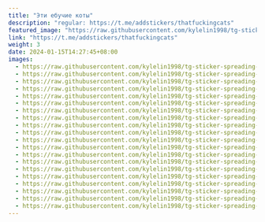 ```yaml
---
title: "Эти ебучие коты"
description: "regular: https://t.me/addstickers/thatfuckingcats"
featured_image: "https://raw.githubusercontent.com/kylelin1998/tg-sticker-spreading-worldwide-images/main/img/86dd08bd-0d1a-4ddb-a7ce-0f619378e266.jpg"
link: "https://t.me/addstickers/thatfuckingcats"
weight: 3
date: 2024-01-15T14:27:45+08:00
images:
  - https://raw.githubusercontent.com/kylelin1998/tg-sticker-spreading-worldwide-images/main/img/86dd08bd-0d1a-4ddb-a7ce-0f619378e266.jpg
  - https://raw.githubusercontent.com/kylelin1998/tg-sticker-spreading-worldwide-images/main/img/ed8f6030-9b99-4f8c-b362-6df0e21209c9.jpg
  - https://raw.githubusercontent.com/kylelin1998/tg-sticker-spreading-worldwide-images/main/img/e8bed46d-ee58-45a2-bba0-7b2c4e777607.jpg
  - https://raw.githubusercontent.com/kylelin1998/tg-sticker-spreading-worldwide-images/main/img/2879d177-6ff3-4f74-a561-fb0180375403.jpg
  - https://raw.githubusercontent.com/kylelin1998/tg-sticker-spreading-worldwide-images/main/img/9cd98682-d73c-4873-a9ec-8336de702d6b.jpg
  - https://raw.githubusercontent.com/kylelin1998/tg-sticker-spreading-worldwide-images/main/img/0306e230-32c7-4d9c-a72f-b14afdca1b61.jpg
  - https://raw.githubusercontent.com/kylelin1998/tg-sticker-spreading-worldwide-images/main/img/363a7a40-1d52-4441-b87e-f56638b54de4.jpg
  - https://raw.githubusercontent.com/kylelin1998/tg-sticker-spreading-worldwide-images/main/img/b4f80523-0aad-49f1-b858-505d9192c82f.jpg
  - https://raw.githubusercontent.com/kylelin1998/tg-sticker-spreading-worldwide-images/main/img/f5c0132f-36b8-444c-a793-6f07f1816975.jpg
  - https://raw.githubusercontent.com/kylelin1998/tg-sticker-spreading-worldwide-images/main/img/09b3db48-8cee-491b-9ac7-aef032e5c2a4.jpg
  - https://raw.githubusercontent.com/kylelin1998/tg-sticker-spreading-worldwide-images/main/img/eaff3826-bc07-4086-94b2-fd871f03e400.jpg
  - https://raw.githubusercontent.com/kylelin1998/tg-sticker-spreading-worldwide-images/main/img/060d63f4-693a-410f-82b7-597a5af38b3f.jpg
  - https://raw.githubusercontent.com/kylelin1998/tg-sticker-spreading-worldwide-images/main/img/e72214cd-bd36-43bb-a3d6-520cc2be4934.jpg
  - https://raw.githubusercontent.com/kylelin1998/tg-sticker-spreading-worldwide-images/main/img/a713771a-fcfd-4972-a90a-b96449725474.jpg
  - https://raw.githubusercontent.com/kylelin1998/tg-sticker-spreading-worldwide-images/main/img/75782bd6-03a6-4272-951f-4663be0fcc25.jpg
  - https://raw.githubusercontent.com/kylelin1998/tg-sticker-spreading-worldwide-images/main/img/4f735894-f310-4654-9a76-8cee2fe476f0.jpg
  - https://raw.githubusercontent.com/kylelin1998/tg-sticker-spreading-worldwide-images/main/img/6a033363-d79e-499f-ae93-6c7bed80d644.jpg
  - https://raw.githubusercontent.com/kylelin1998/tg-sticker-spreading-worldwide-images/main/img/2592e143-8827-418a-a4c3-58ec2c54130f.jpg
  - https://raw.githubusercontent.com/kylelin1998/tg-sticker-spreading-worldwide-images/main/img/4da28a3f-9ade-4826-92da-e91abf94e72e.jpg
  - https://raw.githubusercontent.com/kylelin1998/tg-sticker-spreading-worldwide-images/main/img/91116169-3200-4a0e-83b2-487a849ef06e.jpg
---
```

